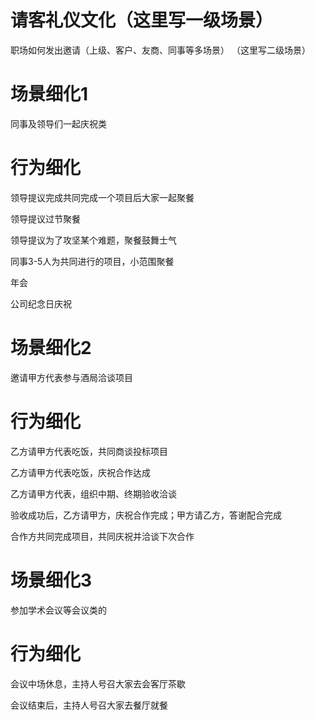 

# 请客礼仪文化（这里写一级场景）

职场如何发出邀请（上级、客户、友商、同事等多场景）  （这里写二级场景）

# 场景细化1

同事及领导们一起庆祝类

# 行为细化

领导提议完成共同完成一个项目后大家一起聚餐

领导提议过节聚餐

领导提议为了攻坚某个难题，聚餐鼓舞士气

同事3-5人为共同进行的项目，小范围聚餐

年会

公司纪念日庆祝

# 场景细化2

邀请甲方代表参与酒局洽谈项目

# 行为细化

乙方请甲方代表吃饭，共同商谈投标项目

乙方请甲方代表吃饭，庆祝合作达成

乙方请甲方代表，组织中期、终期验收洽谈

验收成功后，乙方请甲方，庆祝合作完成；甲方请乙方，答谢配合完成

合作方共同完成项目，共同庆祝并洽谈下次合作

# 场景细化3

参加学术会议等会议类的

# 行为细化

会议中场休息，主持人号召大家去会客厅茶歇

会议结束后，主持人号召大家去餐厅就餐
